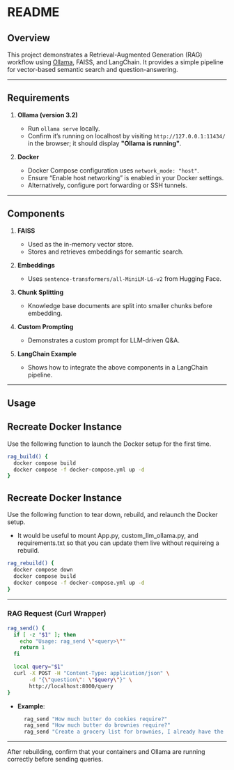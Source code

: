 # README

## Overview
This project demonstrates a Retrieval-Augmented Generation (RAG) workflow using [Ollama](https://github.com/jmorganca/ollama), FAISS, and LangChain. It provides a simple pipeline for vector-based semantic search and question-answering.

---

## Requirements
1. **Ollama (version 3.2)**
   - Run `ollama serve` locally.
   - Confirm it’s running on localhost by visiting `http://127.0.0.1:11434/` in the browser; it should display **"Ollama is running"**.

2. **Docker**
   - Docker Compose configuration uses `network_mode: "host"`.
   - Ensure “Enable host networking” is enabled in your Docker settings.
   - Alternatively, configure port forwarding or SSH tunnels.

---

## Components
1. **FAISS**
   - Used as the in-memory vector store.
   - Stores and retrieves embeddings for semantic search.

2. **Embeddings**
   - Uses `sentence-transformers/all-MiniLM-L6-v2` from Hugging Face.

3. **Chunk Splitting**
   - Knowledge base documents are split into smaller chunks before embedding.

4. **Custom Prompting**
   - Demonstrates a custom prompt for LLM-driven Q&A.

5. **LangChain Example**
   - Shows how to integrate the above components in a LangChain pipeline.

---

## Usage

## Recreate Docker Instance
Use the following function to launch the Docker setup for the first time.

```bash
rag_build() {
  docker compose build
  docker compose -f docker-compose.yml up -d
}
```

## Recreate Docker Instance
Use the following function to tear down, rebuild, and relaunch the Docker setup.
* It would be useful to mount App.py, custom_llm_ollama.py, and requirements.txt so that you can update them live without requireing a rebuild.

```bash
rag_rebuild() {
  docker compose down
  docker compose build
  docker compose -f docker-compose.yml up -d
}
```

---

### RAG Request (Curl Wrapper)
```bash
rag_send() {
  if [ -z "$1" ]; then
    echo "Usage: rag_send \"<query>\""
    return 1
  fi

  local query="$1"
  curl -X POST -H "Content-Type: application/json" \
       -d "{\"question\": \"$query\"}" \
       http://localhost:8000/query
}
```
- **Example**:
  ```bash
    rag_send "How much butter do cookies require?"
    rag_send "How much butter do brownies require?"
    rag_send "Create a grocery list for brownies, I already have the flour."
  ```

---

After rebuilding, confirm that your containers and Ollama are running correctly before sending queries.
